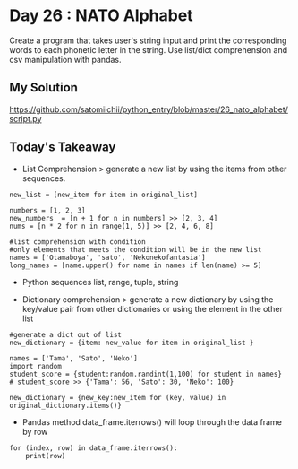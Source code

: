 # Day 26 : NATO Alphabet

Create a program that takes user's string input and print the corresponding words to each phonetic letter in the string.
Use list/dict comprehension and csv manipulation with pandas.

## My Solution

https://github.com/satomiichii/python_entry/blob/master/26_nato_alphabet/script.py

## Today's Takeaway

- List Comprehension > generate a new list by using the items from other sequences.

```buildoutcfg
new_list = [new_item for item in original_list]

numbers = [1, 2, 3]
new_numbers  = [n + 1 for n in numbers] >> [2, 3, 4]
nums = [n * 2 for n in range(1, 5)] >> [2, 4, 6, 8]

#list comprehension with condition
#only elements that meets the condition will be in the new list
names = ['Otamaboya', 'sato', 'Nekonekofantasia']
long_names = [name.upper() for name in names if len(name) >= 5]
```

- Python sequences
  list, range, tuple, string
  
- Dictionary comprehension > generate a new dictionary by using the key/value pair from other dictionaries or using the element in the other list
```buildoutcfg
#generate a dict out of list
new_dictionary = {item: new_value for item in original_list }

names = ['Tama', 'Sato', 'Neko']
import random
student_score = {student:random.randint(1,100) for student in names}
# student_score >> {'Tama': 56, 'Sato': 30, 'Neko': 100}

new_dictionary = {new_key:new_item for (key, value) in original_dictionary.items()}
```
- Pandas method data_frame.iterrows() will loop through the data frame by row
```buildoutcfg
for (index, row) in data_frame.iterrows():
    print(row)
```
